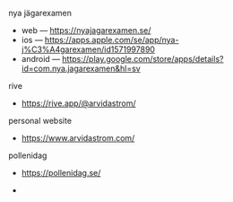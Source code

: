 nya jägarexamen
* web — https://nyajagarexamen.se/
* ios — https://apps.apple.com/se/app/nya-j%C3%A4garexamen/id1571997890
* android — https://play.google.com/store/apps/details?id=com.nya.jagarexamen&hl=sv

rive
* https://rive.app/@arvidastrom/

personal website
* https://www.arvidastrom.com/

pollenidag
* https://pollenidag.se/

* 
